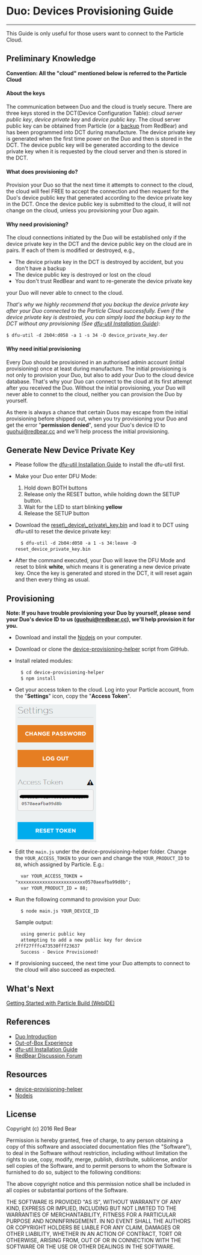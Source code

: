 # Duo: Devices Provisioning Guide
---

This Guide is only useful for those users want to connect to the Particle Cloud.

## Preliminary Knowledge 

**Convention: All the "cloud" mentioned below is referred to the Particle Cloud**

#### About the keys

The communication between Duo and the cloud is truely secure. There are three keys stored in the DCT(Device Configuration Table): *cloud server public key*, *device private key* and *device public key*. The cloud server public key can be obtained from Particle (or a [backup](https://github.com/redbear/Duo/tree/master/firmware/dct) from RedBear) and has been programmed into DCT during manufacture. The device private key is generated when the first time power on the Duo and then is stored in the DCT. The device public key will be generated according to the device private key when it is requested by the cloud server and then is stored in the DCT. 

#### What does provisioning do?

Provision your Duo so that the next time it attempts to connect to the cloud, the cloud will feel FREE to accept the connection and then request for the Duo's device public key that generated according to the device private key in the DCT. Once the device public key is submitted to the cloud, it will not change on the cloud, unless you provisioning your Duo again.

#### Why need provisioning?

The cloud connections initiated by the Duo will be established only if the device private key in the DCT and the device public key on the cloud are in pairs. If each of them is modified or destroyed, e.g.,

* The device private key in the DCT is destroyed by accident, but you don't have a backup
* The device public key is destroyed or lost on the cloud
* You don't trust RedBear and want to re-generate the device private key

your Duo will never able to cnnect to the cloud. 

*That's why we highly recommend that you backup the device private key after your Duo connected to the Particle Cloud successfully. Even if the device private key is destroied, you can simply load the backup key to the DCT without any provisioning (See [dfu-util Installation Guide](dfu-util_installation_guide.md))*:

    $ dfu-util -d 2b04:d058 -a 1 -s 34 -D device_private_key.der

#### Why need initial provisioning

Every Duo should be provisioned in an authorised admin account (initial provisioning) once at least during manufacture. The initial provisioning is not only to provision your Duo, but also to add your Duo to the cloud device database. That's why your Duo can connect to the cloud at its first attempt after you received the Duo. Without the initial provisioning, your Duo will never able to connet to the cloud, neither you can provision the Duo by yourself. 

As there is always a chance that certain Duos may escape from the initial provisioning before shipped out, when you try provisioning your Duo and get the error "**permission denied**", send your Duo's device ID to [guohui@redbear.cc]() and we'll help process the initial provisioning.


## Generate New Device Private Key

* Please follow the [dfu-util Installation Guide](dfu-util_installation_guide.md) to install the dfu-util first.  

* Make your Duo enter DFU Mode:

    1. Hold down BOTH buttons
    2. Release only the RESET button, while holding down the SETUP button.
    3. Wait for the LED to start blinking **yellow**
    4. Release the SETUP button

* Download the [reset\\_device\\_private\\_key.bin](https://github.com/redbear/Duo/raw/master/firmware/dct/invalid_device_private_key.bin) and load it to DCT using dfu-util to reset the device private key:

        $ dfu-util -d 2b04:d058 -a 1 -s 34:leave -D reset_device_private_key.bin

* After the command executed, your Duo will leave the DFU Mode and reset to blink **white**, which means it is generating a new device private key. Once the key is generated and stored in the DCT, it will reset again and then every thing as usual.

## Provisioning

**Note: If you have trouble provisioning your Duo by yourself, please send your Duo's device ID to us (guohui@redbear.cc), we'll help provision it for you.**

* Download and install the [Nodejs](https://nodejs.org/en/download/) on your computer.

* Download or clone the [device-provisioning-helper](https://github.com/redbear/device-provisioning-helper) script from GitHub.

* Install related modules:

        $ cd device-provisioning-helper
        $ npm install

* Get your access token to the cloud. Log into your Particle account, from the "**Settings**" icon, copy the "**Access Token**".

    ![image](images/Token.png)


* Edit the `main.js` under the device-provisioning-helper folder. Change  the `YOUR_ACCESS_TOKEN` to your own and change the `YOUR_PRODUCT_ID` to `88`, which assigned by Particle. E.g.:

		var YOUR_ACCESS_TOKEN = "xxxxxxxxxxxxxxxxxxxxxxxxx0570aeafba99d8b";
		var YOUR_PRODUCT_ID = 88;


* Run the following command to provision your Duo:

	    $ node main.js YOUR_DEVICE_ID

    Sample output:

	    using generic public key
	    attempting to add a new public key for device 2fff27fffc473530fff23637
	    Success - Device Provisioned!

* If provisioning succeed, the next time your Duo attempts to connect to the cloud will also succeed as expected.


## What's Next

[Getting Started with Particle Build (WebIDE)](getting_started_with_particle_build.md)


## References

* [Duo Introduction](duo_introduction.md)
* [Out-of-Box Experience](out_of_box_experience.md)
* [dfu-util Installation Guide](dfu-util_installation_guide.md)
* [RedBear Discussion Forum](http://discuss.redbear.cc/)


## Resources

* [device-provisioning-helper](https://github.com/redbear/device-provisioning-helper)
* [Nodejs](https://nodejs.org/en/download/)


## License

Copyright (c) 2016 Red Bear

Permission is hereby granted, free of charge, to any person obtaining a copy of this software and associated documentation files (the "Software"), to deal in the Software without restriction, including without limitation the rights to use, copy, modify, merge, publish, distribute, sublicense, and/or sell copies of the Software, and to permit persons to whom the Software is furnished to do so, subject to the following conditions:

The above copyright notice and this permission notice shall be included in all copies or substantial portions of the Software.

THE SOFTWARE IS PROVIDED "AS IS", WITHOUT WARRANTY OF ANY KIND, EXPRESS OR IMPLIED, INCLUDING BUT NOT LIMITED TO THE WARRANTIES OF MERCHANTABILITY, FITNESS FOR A PARTICULAR PURPOSE AND NONINFRINGEMENT. IN NO EVENT SHALL THE AUTHORS OR COPYRIGHT HOLDERS BE LIABLE FOR ANY CLAIM, DAMAGES OR OTHER LIABILITY, WHETHER IN AN ACTION OF CONTRACT, TORT OR OTHERWISE, ARISING FROM, OUT OF OR IN CONNECTION WITH THE SOFTWARE OR THE USE OR OTHER DEALINGS IN THE SOFTWARE.





